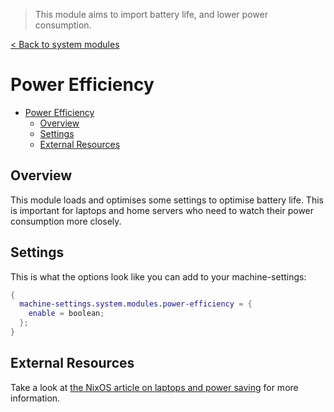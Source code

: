 > This module aims to import battery life, and lower power consumption. 

[< Back to system modules](../README.md)

# Power Efficiency

- [Power Efficiency](#power-efficiency)
  - [Overview](#overview)
  - [Settings](#settings)
  - [External Resources](#external-resources)

## Overview

This module loads and optimises some settings to optimise battery life. This is important for laptops and home servers who need to watch their power consumption more closely.

## Settings

This is what the options look like you can add to your machine-settings:

```Nix
{
  machine-settings.system.modules.power-efficiency = {
    enable = boolean;
  };
}
```

## External Resources
Take a look at [the NixOS article on laptops and power saving](https://nixos.wiki/wiki/Laptop) for more information.

